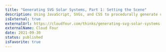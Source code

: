 ```yaml
---
title: "Generating SVG Solar Systems, Part 1: Setting the Scene"
description: Using JavaScript, SVGs, and CSS to procedurally generate unique solar systems.
isExternal: true
externalUrl: https://cloudfour.com/thinks/generating-svg-solar-systems-part-1-setting-the-scene/
externalName: Cloud Four
date: 2021-09-30
status: published
isFavorite: true
---
```

